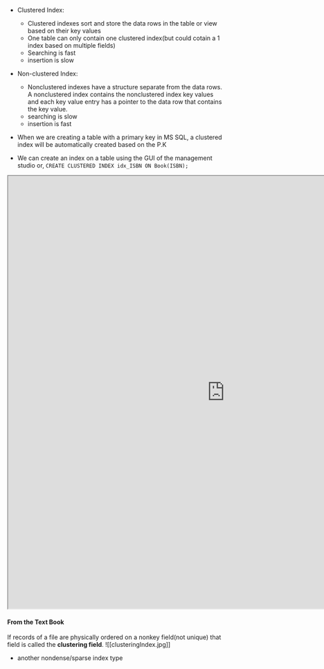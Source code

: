 - Clustered Index:
	- Clustered indexes sort and store the data rows in the table or view based on their key values
	- One table can only contain one clustered index(but could cotain a 1 index based on multiple fields)
	- Searching is fast
	-  insertion is slow
- Non-clustered Index:
	- Nonclustered indexes have a structure separate from the data rows. A nonclustered index contains the nonclustered index key values and each key value entry has a pointer to the data row that contains the key value.
	- searching is slow
	- insertion is fast

- When we are creating a table with a primary key in MS SQL, a clustered index will be automatically created based on the P.K
- We can create an index on a table using the GUI of the management studio or,
`CREATE CLUSTERED INDEX idx_ISBN ON Book(ISBN);`



<iframe width="1000" height="1000" src="https://learn.microsoft.com/en-us/sql/relational-databases/indexes/clustered-and-nonclustered-indexes-described?view=sql-server-ver16"></iframe>




#### From the Text Book

If records of a file are physically ordered on a nonkey field(not unique) that field is called the <b>clustering field</b>.
![[clusteringIndex.jpg]]

- another nondense/sparse index type